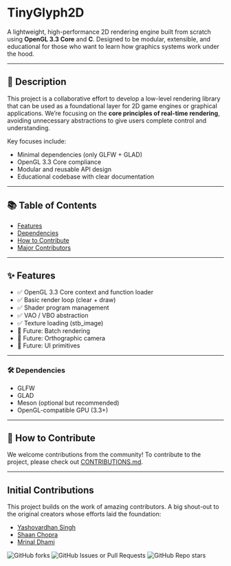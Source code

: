 # TinyGlyph2D

A lightweight, high-performance 2D rendering engine built from scratch using **OpenGL 3.3 Core** and **C**. Designed to be modular, extensible, and educational for those who want to learn how graphics systems work under the hood.

---

## 📖 Description

This project is a collaborative effort to develop a low-level rendering library that can be used as a foundational layer for 2D game engines or graphical applications. We’re focusing on the **core principles of real-time rendering**, avoiding unnecessary abstractions to give users complete control and understanding.

Key focuses include:

- Minimal dependencies (only GLFW + GLAD)
- OpenGL 3.3 Core compliance
- Modular and reusable API design
- Educational codebase with clear documentation

---

## 📚 Table of Contents

- [Features](#features)
- [Dependencies](#-dependencies)
- [How to Contribute](#how-to-contribute)
- [Major Contributors](#contributions)

---

## ✨ Features

- ✅ OpenGL 3.3 Core context and function loader
- ✅ Basic render loop (clear + draw)
- ✅ Shader program management
- ✅ VAO / VBO abstraction
- ✅ Texture loading (stb_image)
- 🚧 Future: Batch rendering
- 🚧 Future: Orthographic camera
- 🚧 Future: UI primitives

---

### 🛠 Dependencies

- GLFW
- GLAD
- Meson (optional but recommended)
- OpenGL-compatible GPU (3.3+)

---

## 🤝 How to Contribute

We welcome contributions from the community! To contribute to the project, please check out [CONTRIBUTIONS.md](CONTRIBUTIONS.md).

---

## Initial Contributions
This project builds on the work of amazing contributors. A big shout-out to the original creators whose efforts laid the foundation:

- [Yashovardhan Singh](https://github.com/Yashovardhan-Singh)
- [Shaan Chopra](https://https://github.com/freebirdyeah)
- [Mrinal Dhami](https://github.com/Nalla-Turing)

![GitHub forks](https://img.shields.io/github/forks/Yashovardhan-Singh/TinyGlyph2D?labelColor=grey&color=blue)
![GitHub Issues or Pull Requests](https://img.shields.io/github/issues/Yashovardhan-Singh/TinyGlyph2D)
![GitHub Repo stars](https://img.shields.io/github/stars/Yashovardhan-Singh/TinyGlyph2D)



